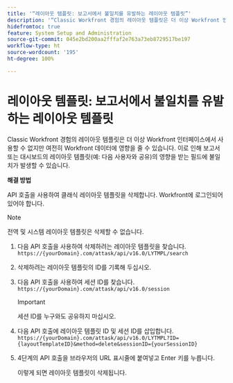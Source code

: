 ```yaml
---
title: '“레이아웃 템플릿: 보고서에서 불일치를 유발하는 레이아웃 템플릿”'
description: '“Classic Workfront 경험의 레이아웃 템플릿은 더 이상 Workfront 인터페이스에서 사용할 수 없지만 여전히 Workfront 데이터에 영향을 줄 수 있습니다. 이로 인해 보고서 또는 대시보드의 레이아웃 템플릿(예: 다음 사용자와 공유)의 영향을 받는 필드에 불일치가 발생할 수 있습니다.”'
hidefromtoc: true
feature: System Setup and Administration
source-git-commit: 045e2bd200aa2fffaf2e763a73eb8729517be197
workflow-type: ht
source-wordcount: '195'
ht-degree: 100%

---
```



# 레이아웃 템플릿: 보고서에서 불일치를 유발하는 레이아웃 템플릿

Classic Workfront 경험의 레이아웃 템플릿은 더 이상 Workfront 인터페이스에서 사용할 수 없지만 여전히 Workfront 데이터에 영향을 줄 수 있습니다. 이로 인해 보고서 또는 대시보드의 레이아웃 템플릿(예: 다음 사용자와 공유)의 영향을 받는 필드에 불일치가 발생할 수 있습니다.

**해결 방법**

API 호출을 사용하여 클래식 레이아웃 템플릿을 삭제합니다. Workfront에 로그인되어 있어야 합니다.

>[!NOTE]
>
>전역 및 시스템 레이아웃 템플릿은 삭제할 수 없습니다.

1. 다음 API 호출을 사용하여 삭제하려는 레이아웃 템플릿을 찾습니다.
   `https://{yourDomain}.com/attask/api/v16.0/LYTMPL/search`
1. 삭제하려는 레이아웃 템플릿의 ID를 기록해 두십시오.
1. 다음 API 호출을 사용하여 세션 ID를 찾습니다.
   `https://{yourDomain}.com/attask/api/v16.0/session`

   >[!IMPORTANT]
   >
   >세션 ID를 누구와도 공유하지 마십시오.

1. 다음 API 호출에 레이아웃 템플릿 ID 및 세션 ID를 삽입합니다.
   `https://{yourDomain}.com/attask/api/v16.0/LYTMPL?ID={layoutTemplateID}&method=delete&sessionID={yourSessionID}`
1. 4단계의 API 호출을 브라우저의 URL 표시줄에 붙여넣고 Enter 키를 누릅니다.

   이렇게 되면 레이아웃 템플릿이 삭제됩니다.

